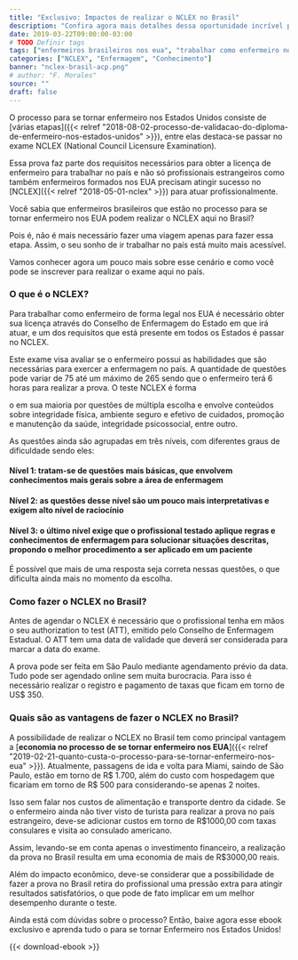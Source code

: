 ```yaml
---
title: "Exclusivo: Impactos de realizar o NCLEX no Brasil"
description: "Confira agora mais detalhes dessa oportunidade incrível para os Enfermeiros Brasileiros que desejam trabalhar nos EUA"
date: 2019-03-22T09:00:00-03:00
# TODO Definir tags
tags: ["enfermeiros brasileiros nos eua", "trabalhar como enfermeiro nos eua"]
categories: ["NCLEX", "Enfermagem", "Conhecimento"]
banner: "nclex-brasil-acp.png"
# author: "F. Morales"
source: ""
draft: false
---
```


O processo para se tornar enfermeiro nos Estados Unidos consiste de [várias etapas]({{< relref "2018-08-02-processo-de-validacao-do-diploma-de-enfermeiro-nos-estados-unidos" >}}), entre elas destaca-se passar no exame NCLEX (National Council Licensure Examination).

Essa prova faz parte dos requisitos necessários para obter a licença de enfermeiro para trabalhar no país e não só profissionais estrangeiros como também enfermeiros formados nos EUA precisam atingir sucesso no [NCLEX]({{< relref "2018-05-01-nclex" >}}) para atuar profissionalmente.

Você sabia que enfermeiros brasileiros que estão no processo para se tornar enfermeiro nos EUA podem realizar o NCLEX aqui no Brasil?

Pois é, não é mais necessário fazer uma viagem apenas para fazer essa etapa. Assim, o seu sonho de ir trabalhar no país está muito mais acessível.

Vamos conhecer agora um pouco mais sobre esse cenário e como você pode se inscrever para realizar o exame aqui no país.

### O que é o NCLEX?

Para trabalhar como enfermeiro de forma legal nos EUA é necessário obter sua licença através do Conselho de Enfermagem do Estado em que irá atuar, e um dos requisitos que está presente em todos os Estados é passar no NCLEX.

Este exame visa avaliar se o enfermeiro possui as habilidades que são necessárias para exercer a enfermagem no país. A quantidade de questões pode variar de 75 até um máximo de 265 sendo que o enfermeiro terá 6 horas para realizar a prova.
O teste NCLEX é forma

o em sua maioria por questões de múltipla escolha e envolve conteúdos sobre integridade física, ambiente seguro e efetivo de cuidados, promoção e manutenção da saúde, integridade psicossocial, entre outro.

As questões ainda são agrupadas em três níveis, com diferentes graus de dificuldade sendo eles:

#### Nível 1: tratam-se de questões mais básicas, que envolvem conhecimentos mais gerais sobre a área de enfermagem

#### Nível 2: as questões desse nível são um pouco mais interpretativas e exigem alto nível de raciocínio

#### Nível 3: o último nível exige que o profissional testado aplique regras e conhecimentos de enfermagem para solucionar situações descritas, propondo o melhor procedimento a ser aplicado em um paciente

É possível que mais de uma resposta seja correta nessas questões, o que dificulta ainda mais no momento da escolha.

### Como fazer o NCLEX no Brasil?

Antes de agendar o NCLEX é necessário que o profissional tenha em mãos o seu authorization to test (ATT), emitido pelo Conselho de Enfermagem Estadual. O ATT tem uma data de validade que deverá ser considerada para marcar a data do exame.

A prova pode ser feita em São Paulo mediante agendamento prévio da data. Tudo pode ser agendado online sem muita burocracia. Para isso é necessário realizar o registro e pagamento de taxas que ficam em torno de US$ 350.

### Quais são as vantagens de fazer o NCLEX no Brasil?

A possibilidade de realizar o NCLEX no Brasil tem como principal vantagem a [**economia no processo de se tornar enfermeiro nos EUA**]({{< relref "2019-02-21-quanto-custa-o-processo-para-se-tornar-enfermeiro-nos-eua" >}}). Atualmente, passagens de ida e volta para Miami, saindo de São Paulo, estão em torno de R$ 1.700, além do custo com hospedagem que ficariam em torno de R$ 500 para considerando-se apenas 2 noites.

Isso sem falar nos custos de alimentação e transporte dentro da cidade. Se o enfermeiro ainda não tiver visto de turista para realizar a prova no país estrangeiro, deve-se adicionar custos em torno de R$1000,00 com taxas consulares e visita ao consulado americano.

Assim, levando-se em conta apenas o investimento financeiro, a realização da prova no Brasil resulta em uma economia de mais de R$3000,00 reais.

Além do impacto econômico, deve-se considerar que a possibilidade de fazer a prova no Brasil retira do profissional uma pressão extra para atingir resultados satisfatórios, o que pode de fato implicar em um melhor desempenho durante o teste.

Ainda está com dúvidas sobre o processo? Então, baixe agora esse ebook exclusivo e aprenda tudo o para se tornar Enfermeiro nos Estados Unidos!

{{< download-ebook >}}
